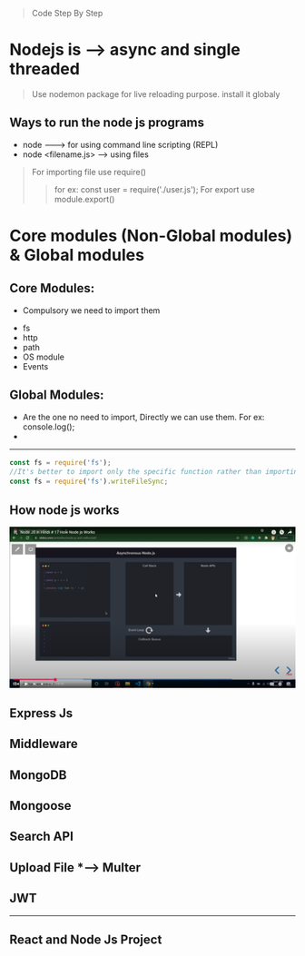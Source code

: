 >Code Step By Step

# Nodejs is --> async and single threaded

> Use nodemon package for live reloading purpose. install it globaly

## Ways to run the node js programs 
* node ---> for using command line scripting (REPL)
* node <filename.js> --> using files

> For importing file use require()
  >> for ex: const user = require('./user.js');
> For export use module.export()

# Core modules (Non-Global modules) & Global modules
## Core Modules:
* Compulsory we need to import them

> 
* fs
* http 
* path
* OS module
* Events
  
## Global Modules:
* Are the one no need to import, Directly we can use them.
   For ex: console.log();
*


***
```js
const fs = require('fs');
//It's better to import only the specific function rather than importing entire module as mentioned above
const fs = require('fs').writeFileSync;
```
## How node js works
![How NodeJs works!](./images/nodejs-working.png "How NodeJs Works")

## Express Js
## Middleware
## MongoDB
## Mongoose
## Search API
## Upload File  *--> Multer
## JWT

***
## React and Node Js Project